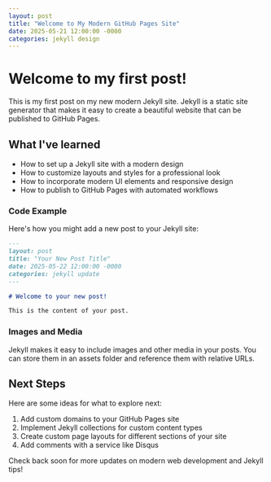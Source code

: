 ```yaml
---
layout: post
title: "Welcome to My Modern GitHub Pages Site"
date: 2025-05-21 12:00:00 -0000
categories: jekyll design
---
```


# Welcome to my first post!

This is my first post on my new modern Jekyll site. Jekyll is a static site generator that makes it easy to create a beautiful website that can be published to GitHub Pages.

## What I've learned

- How to set up a Jekyll site with a modern design
- How to customize layouts and styles for a professional look
- How to incorporate modern UI elements and responsive design
- How to publish to GitHub Pages with automated workflows

### Code Example

Here's how you might add a new post to your Jekyll site:

```markdown
---
layout: post
title: "Your New Post Title"
date: 2025-05-22 12:00:00 -0000
categories: jekyll update
---

# Welcome to your new post!

This is the content of your post.
```

### Images and Media

Jekyll makes it easy to include images and other media in your posts. You can store them in an assets folder and reference them with relative URLs.

## Next Steps

Here are some ideas for what to explore next:

1. Add custom domains to your GitHub Pages site
2. Implement Jekyll collections for custom content types
3. Create custom page layouts for different sections of your site
4. Add comments with a service like Disqus

Check back soon for more updates on modern web development and Jekyll tips!
